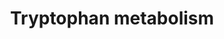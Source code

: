 ---
annotations:
- type: Pathway Ontology
  value: tryptophan metabolic pathway
authors:
- L.M.Ferrante
- MaintBot
- AlexanderPico
- Khanspers
- AdrienDefay
- Egonw
- DeSl
- Fehrhart
- Finterly
description: 'This pathway describes the metabolism of tryptophan, an essential amino
  acid. Converted from rat to human using ortholog information. Originally adapted
  from:  [https://www.genome.jp/dbget-bin/www_bget?pathway+rno00380 KEGG].  Proteins
  on this pathway have targeted assays available via the [https://assays.cancer.gov/available_assays?wp_id=WP465
  CPTAC Assay Portal].'
last-edited: 2021-06-23
organisms:
- Homo sapiens
redirect_from:
- /index.php/Pathway:WP465
- /instance/WP465
schema-jsonld:
- '@context': https://schema.org/
  '@id': https://wikipathways.github.io/pathways/WP465.html
  '@type': Dataset
  creator:
    '@type': Organization
    name: WikiPathways
  description: 'This pathway describes the metabolism of tryptophan, an essential
    amino acid. Converted from rat to human using ortholog information. Originally
    adapted from:  [https://www.genome.jp/dbget-bin/www_bget?pathway+rno00380 KEGG].  Proteins
    on this pathway have targeted assays available via the [https://assays.cancer.gov/available_assays?wp_id=WP465
    CPTAC Assay Portal].'
  keywords:
  - 1.2.1.32
  - 4.1.1.-
  - CYP4F12
  - 2-Formamino
  - Indolelactate
  - Isophenoxazine
  - AFMID
  - Cyp2d2
  - 4-(2-Amino-5-hydroxyphenyl)
  - 1.7.3.2
  - HADH2
  - 4,6-Dihydroxyquinoline
  - methoxykynurenamine
  - CYP7B1
  - ABP1
  - Melatonin
  - benzoylacetate
  - 5-(2'-Formylethyl)-4,6-dihydroxypicolinate
  - (Z)-5-Oxohex-2-enedioate
  - Acetoacetyl-CoA
  - Cyp2b15
  - Quinolinate
  - 3.5.1.4
  - 6-Hydroxymelatonin
  - Glycolysis/Gluconeogenesis
  - AANAT
  - 'Phenylalanine, Tyrosine and '
  - Acetyl-CoA
  - 6-Hydroxyindolelactate
  - CYP19A1
  - 5-Hydroxyindoleacetylglycine
  - INDO
  - HAAO
  - 2.1.1.49
  - 1.14.99.2
  - N-Acetylisatin
  - Formyl-5-hydroxykynurenamine
  - 5-Hydroxyindolepyruvate
  - 6-Hydroxykynurenate
  - 3.5.5.1
  - L-Kynurenine
  - Cyp2a1
  - Glucobrassicin
  - HRMT1L2
  - 1.13.11.-
  - 5-(2'-Carboxyethyl)-4,6-Dihydroxypicolinate
  - C01144
  - CYP2J2
  - 5-Hydroxy-L-tryptophan
  - ACMSD
  - Indole
  - 3-(2-Aminoethyl)
  - TDO2
  - 4.1.99.1
  - WARS
  - Aldh1a4
  - 5-Hydroxykynurenine
  - Kynurenate
  - ALDH1A1
  - L-kynurenine
  - DDC
  - 4,8-Dihydroxyquinoline
  - 2-Aminophenol
  - 2.6.1.27
  - Cyp2a2
  - 4.2.1.84
  - ALDH9A1
  - 3-Methyldioxyindole
  - AOX1
  - 3-Methylindolepyruvate
  - -1H-indol-5-ol
  - 7,8-Dihydro-7,8-dihydroxykynurenate
  - 1.13.99.3
  - 5-Hydroxyindoleacetate
  - N-Acetylserotonin
  - CYP2F1
  - 1.1.1.110
  - Indole-3-acetate
  - 3-Indoleacetonitrile
  - 4-(2-Amino-3-hydroxyphenyl)-2,4-dioxobutanoate
  - ASMT
  - Anthranilate
  - HADHSC
  - Cyp2c12
  - 8-Methoxykynurenate
  - ACAT1
  - DHCR24
  - Tryptamine
  - Cyp2c39
  - 3-Hydroxykynurenamine
  - Glutaryl-CoA
  - 1.2.3.7
  - 1.2.1.-
  - 1.13.11.10
  - 5-Hydroxy-N-formylkynurenine
  - 5-Methoxyindoleacetate
  - 1.14.16.3
  - Indolepyruvate
  - Tryptophan metabolism
  - 4.1.1.43
  - Benzoate degradation via hydroxylation
  - CAT
  - 3-Indoleglycolaldehyde
  - INMT
  - 5-Hydroxyindoleacetaldehyde
  - 5-Methoxytryptamine
  - 2.1.1.47
  - 5-hydroxykynurenamine
  - GCDH
  - Xanthurenic acid
  - CYP2E1
  - 1.1.1.191
  - Nicotinate and nicotinamide metabolism
  - 2-Formylaminobenzaldehyde
  - 6.3.2.-
  - 3.5.99.5
  - 3-Methoxyanthranilate
  - 1.14.16.-
  - CYP1B1
  - ECHS1
  - CYP3A4
  - CYP1A2
  - Indole-3-acetaldehyde
  - N-formylanthranilate
  - ALDH3A2
  - L-Tryptophan
  - Formylkynurenine
  - ALDH1A2
  - CYP1A1
  - OGDH
  - CYP2A13
  - N-acetylindoxyl
  - -2,4-dioxobutanoate
  - L-Tryptophanyl-tRNA
  - 3-Hydroxy-
  - KYNU
  - CYP2C18
  - Indole-3-acetaldoxime
  - Oxaloacetate
  - 1.13.11.17
  - TPH1
  - 2,3-Dihydroxyindole
  - Indole-3-ethanol
  - Formyl-N-acetyl-5-
  - Indole-3-acetamide
  - AADAT
  - 1.3.1.18
  - ALDH2
  - 7,8-Dihydroxykynurenate
  - 3.5.1.9
  - 2-Aminomuconate
  - 5-(3'-Carboxy-3'-oxopropenyl)-4,6-dihydroxypicolin
  - Crotonoyl-CoA
  - 1.14.13.9
  - Cinnavalininate
  - 1.4.3.2
  - 5-(3'-Carboxy-3'-oxopropyl) -4,6-dihydroxypicolinate
  - 4-(2-Aminophenyl)-2,4-dioxobutanoate
  - 1.5.1.-
  - 2-Oxoadipate
  - 3.5.1.49
  - 2-Oxoglutarate
  - 3-Hydroxyanthranilate
  - 2-Amino-3-carboxymuconate
  - 1.13.11.23
  - 1.1.1.190
  - 3.2.1.147
  - 1.13.12.3
  - MAOB
  - N-Methyltryptamine
  - 1.10.3.4
  - N-Methylserotonin
  license: CC0
  name: Tryptophan metabolism
seo: CreativeWork
title: Tryptophan metabolism
wpid: WP465
---